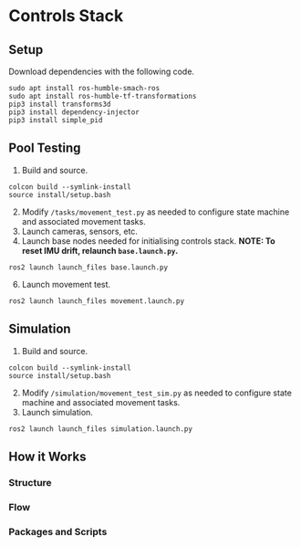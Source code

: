 # Controls Stack

## Setup
Download dependencies with the following code.
```
sudo apt install ros-humble-smach-ros
sudo apt install ros-humble-tf-transformations
pip3 install transforms3d
pip3 install dependency-injector
pip3 install simple_pid
```

## Pool Testing
1. Build and source.
```
colcon build --symlink-install
source install/setup.bash
```
2. Modify `/tasks/movement_test.py` as needed to configure state machine and associated movement tasks.
3. Launch cameras, sensors, etc.
4. Launch base nodes needed for initialising controls stack. **NOTE: To reset IMU drift, relaunch `base.launch.py`.**
```
ros2 launch launch_files base.launch.py
```
6. Launch movement test.
```
ros2 launch launch_files movement.launch.py
```
   
## Simulation
1. Build and source.
```
colcon build --symlink-install
source install/setup.bash
```
2. Modify `/simulation/movement_test_sim.py` as needed to configure state machine and associated movement tasks.
3. Launch simulation.
```
ros2 launch launch_files simulation.launch.py
```

## How it Works
### Structure
### Flow
### Packages and Scripts
